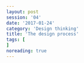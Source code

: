 ```yaml
--- 
layout: post 
session: '04' 
date: '2017-01-24' 
category: 'Design thinking' 
title: 'The design process' 
tags: [] 
noreading: true
--- 
```


<excerpt/>

